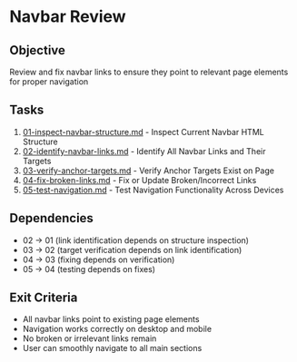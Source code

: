 # Navbar Review

## Objective

Review and fix navbar links to ensure they point to relevant page elements for proper navigation

## Tasks

1. [01-inspect-navbar-structure.md](01-inspect-navbar-structure.md) - Inspect Current Navbar HTML Structure
2. [02-identify-navbar-links.md](02-identify-navbar-links.md) - Identify All Navbar Links and Their Targets
3. [03-verify-anchor-targets.md](03-verify-anchor-targets.md) - Verify Anchor Targets Exist on Page
4. [04-fix-broken-links.md](04-fix-broken-links.md) - Fix or Update Broken/Incorrect Links
5. [05-test-navigation.md](05-test-navigation.md) - Test Navigation Functionality Across Devices

## Dependencies

- 02 → 01 (link identification depends on structure inspection)
- 03 → 02 (target verification depends on link identification)
- 04 → 03 (fixing depends on verification)
- 05 → 04 (testing depends on fixes)

## Exit Criteria

- All navbar links point to existing page elements
- Navigation works correctly on desktop and mobile
- No broken or irrelevant links remain
- User can smoothly navigate to all main sections
